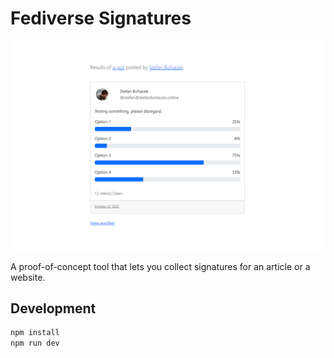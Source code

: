 # Fediverse Signatures

![TODO:DESCRIPTION](public/images/thumbnails/thumbnail-1200x800.png)

A proof-of-concept tool that lets you collect signatures for an article or a website.

## Development

```sh
npm install
npm run dev
```
